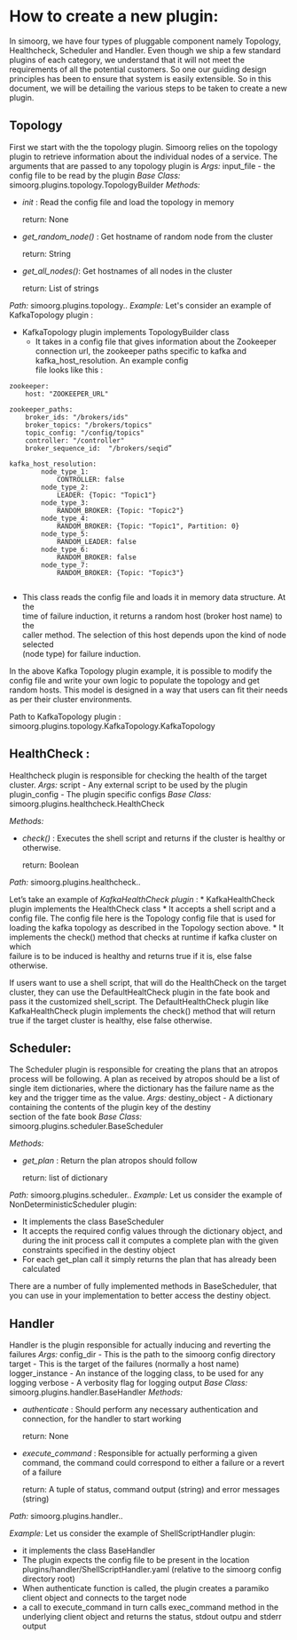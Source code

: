 # How to create a new plugin:
In simoorg, we have four types of pluggable component namely Topology, Healthcheck, Scheduler and Handler. Even though we ship a few standard plugins of each category, we understand that it will not meet the requirements of all the potential customers. So one our guiding design principles has been to ensure that system is easily extensible. So in this document, we will be detailing the various steps to be taken to create a new plugin. 

## Topology
First we start with the the topology plugin. Simoorg relies on the topology plugin to retrieve information about the individual nodes of a service. The arguments that are passed to any topology plugin is 
*Args:*
input_file - the config file to be read by the plugin
*Base Class:*
    simoorg.plugins.topology.TopologyBuilder
*Methods:*

* *init* : Read the config file and load the topology in memory 

    return: None

* *get_random_node()* : Get hostname of random node from the cluster

    return: String

* *get_all_nodes()*: Get hostnames of all nodes in the cluster

    return: List of strings

*Path:*
    simoorg.plugins.topology.<topology name>.<topology name>
*Example:*
Let's consider an example of KafkaTopology plugin : 
* KafkaTopology plugin implements TopologyBuilder class
    * It takes in a config file that gives information about the Zookeeper connection url,
            the zookeeper paths specific to kafka and kafka_host_resolution. An example config      
                file looks like this : 
```
zookeeper:
    host: "ZOOKEEPER_URL"

zookeeper_paths:
    broker_ids: "/brokers/ids"
    broker_topics: "/brokers/topics"
    topic_config: "/config/topics"
    controller: "/controller"
    broker_sequence_id:  "/brokers/seqid”

kafka_host_resolution:
        node_type_1:
            CONTROLLER: false
        node_type_2:
            LEADER: {Topic: "Topic1"}
        node_type_3:
            RANDOM_BROKER: {Topic: "Topic2"}
        node_type_4:
            RANDOM_BROKER: {Topic: "Topic1", Partition: 0}
        node_type_5:
            RANDOM_LEADER: false
        node_type_6:
            RANDOM_BROKER: false
        node_type_7:
            RANDOM_BROKER: {Topic: "Topic3"} 
        
```
* This class reads the config file and loads it in memory data structure. At the    
                 time of failure induction, it returns a random host (broker host name) to the    
                 caller method. The selection of this host depends upon the kind of node selected      
                 (node type) for failure induction.

In the above Kafka Topology plugin example, it is possible to modify the config file and write your own logic to populate the topology and get random hosts. This model is designed in a way that users can fit their needs as per their cluster environments.

Path to KafkaTopology plugin : simoorg.plugins.topology.KafkaTopology.KafkaTopology
 

## HealthCheck : 
Healthcheck plugin is responsible for checking the health of the target cluster.
*Args:*
script - Any external script to be used by the plugin
plugin_config - The plugin specific configs
*Base Class:*
    simoorg.plugins.healthcheck.HealthCheck

*Methods:*

* *check()* : Executes the shell script and returns if the cluster is healthy or otherwise.

    return: Boolean

*Path:*
    simoorg.plugins.healthcheck.<healthcheck name>.<healthcheck name>

Let’s take an example of *KafkaHealthCheck plugin* :
    * KafkaHealthCheck plugin implements the HealthCheck class 
    * It accepts a shell script and a config file. The config file here is the Topology config file that is used for loading the kafka topology as described in the Topology section above.
    * It implements the check() method that checks at runtime if kafka cluster on which    
                failure is to be induced is healthy and returns true if it is, else false otherwise.
        
 If users want to use a shell script, that will do the HealthCheck on the target cluster, they can use the DefaultHealtCheck plugin in the fate book and pass it the customized shell_script. The DefaultHealthCheck plugin like KafkaHealthCheck plugin implements the check() method that will return true if the target cluster is healthy, else false otherwise.

## Scheduler:
The Scheduler plugin is responsible for creating the plans that an atropos process will be following. A plan as received by atropos should be a list of single item dictionaries, where the dictionary has the failure name as the key and the trigger time as the value.
*Args:*
    destiny_object - A dictionary containing the contents of the plugin key of the destiny   
              section of the fate book
*Base Class:*
    simoorg.plugins.scheduler.BaseScheduler

*Methods:*

* *get_plan* : Return the plan atropos should follow

    return: list of dictionary

*Path:*
    simoorg.plugins.scheduler.<scheduler name>.<scheduler name>
*Example:*
Let us consider the example of NonDeterministicScheduler plugin:
* It implements the class BaseScheduler
* It accepts the required config values through the dictionary object, and during the init process call it computes a complete plan with the given constraints specified in the destiny object
* For each get_plan call it simply returns the plan that has already been calculated

There are a number of fully implemented methods in BaseScheduler, that you can use in your implementation to better access the destiny object.

## Handler
Handler is the plugin responsible for actually inducing and reverting the failures
*Args:*
config_dir - This is the path to the simoorg config directory
target - This is the target of the failures (normally a host name)
logger_instance - An instance of the logging class, to be used for any logging
verbose - A verbosity flag for logging output
*Base Class:*
    simoorg.plugins.handler.BaseHandler
*Methods:*

* *authenticate* : Should perform any necessary authentication and connection, for the handler to start working

    return: None
* *execute_command* :  Responsible for actually performing a given command, the command could correspond to either a failure or a revert of a failure

    return: A tuple of status, command output (string) and error messages (string)

*Path:*
    simoorg.plugins.handler.<handler name>.<handler name>

*Example:*
Let us consider the example of ShellScriptHandler  plugin:
* it implements the class BaseHandler
* The plugin expects the config file to be present in the location plugins/handler/ShellScriptHandler.yaml (relative to the simoorg config directory root)
* When authenticate function is called, the plugin creates a paramiko client object and connects to the target node
* a call to execute_command in turn calls exec_command method in  the underlying client object and returns the status, stdout outpu and stderr output

